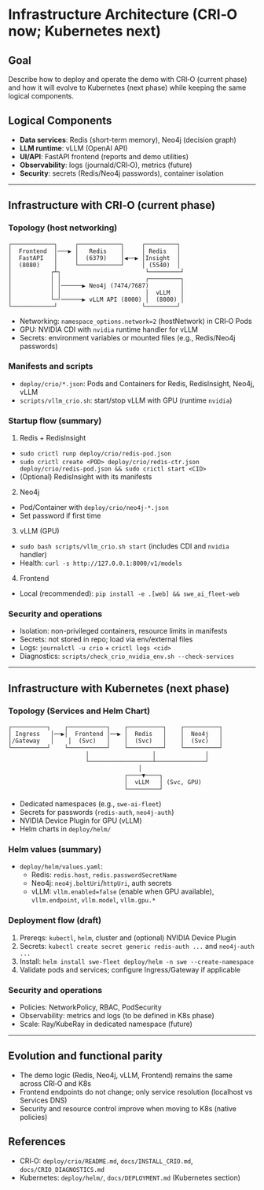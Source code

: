 # Infrastructure Architecture (CRI‑O now; Kubernetes next)

## Goal

Describe how to deploy and operate the demo with CRI‑O (current phase) and how it will evolve to Kubernetes (next phase) while keeping the same logical components.

## Logical Components

- **Data services**: Redis (short-term memory), Neo4j (decision graph)
- **LLM runtime**: vLLM (OpenAI API)
- **UI/API**: FastAPI frontend (reports and demo utilities)
- **Observability**: logs (journald/CRI‑O), metrics (future)
- **Security**: secrets (Redis/Neo4j passwords), container isolation

---

## Infrastructure with CRI‑O (current phase)

### Topology (host networking)

```
┌────────────┐     ┌────────────┐     ┌─────────┐
│  Frontend  │───▶ │   Redis    │     │ Redis   │
│  FastAPI   │     │  (6379)    │◀──▶ │Insight  │
│  (8080)    │     └────────────┘     │ (5540)  │
│           ┌┴┐                        └─────────┘
│           │ │                        ┌─────────┐
│           │ │──────▶ Neo4j (7474/7687)         │
│           │ │                        │  vLLM   │
│           └─┘──────▶ vLLM API (8000) │  (8000) │
└────────────┘                        └─────────┘
```

- Networking: `namespace_options.network=2` (hostNetwork) in CRI‑O Pods
- GPU: NVIDIA CDI with `nvidia` runtime handler for vLLM
- Secrets: environment variables or mounted files (e.g., Redis/Neo4j passwords)

### Manifests and scripts

- `deploy/crio/*.json`: Pods and Containers for Redis, RedisInsight, Neo4j, vLLM
- `scripts/vllm_crio.sh`: start/stop vLLM with GPU (runtime `nvidia`)

### Startup flow (summary)

1) Redis + RedisInsight
- `sudo crictl runp deploy/crio/redis-pod.json`
- `sudo crictl create <POD> deploy/crio/redis-ctr.json deploy/crio/redis-pod.json && sudo crictl start <CID>`
- (Optional) RedisInsight with its manifests

2) Neo4j
- Pod/Container with `deploy/crio/neo4j-*.json`
- Set password if first time

3) vLLM (GPU)
- `sudo bash scripts/vllm_crio.sh start` (includes CDI and `nvidia` handler)
- Health: `curl -s http://127.0.0.1:8000/v1/models`

4) Frontend
- Local (recommended): `pip install -e .[web] && swe_ai_fleet-web`

### Security and operations

- Isolation: non-privileged containers, resource limits in manifests
- Secrets: not stored in repo; load via env/external files
- Logs: `journalctl -u crio` + `crictl logs <cid>`
- Diagnostics: `scripts/check_crio_nvidia_env.sh --check-services`

---

## Infrastructure with Kubernetes (next phase)

### Topology (Services and Helm Chart)

```
┌──────────┐    ┌───────────┐    ┌──────────┐    ┌──────────┐
│ Ingress   │──▶│  Frontend │──▶ │  Redis   │    │  Neo4j   │
│/Gateway   │    │  (Svc)   │    │  (Svc)   │    │  (Svc)   │
└──────────┘    └───────────┘    └──────────┘    └──────────┘
                      │                  │              │
                      └──────────────────┴──────────────┘
                                     │
                                 ┌────▼────┐
                                 │  vLLM   │ (Svc, GPU)
                                 └─────────┘
```

- Dedicated namespaces (e.g., `swe-ai-fleet`)
- Secrets for passwords (`redis-auth`, `neo4j-auth`)
- NVIDIA Device Plugin for GPU (vLLM)
- Helm charts in `deploy/helm/`

### Helm values (summary)

- `deploy/helm/values.yaml`:
  - Redis: `redis.host`, `redis.passwordSecretName`
  - Neo4j: `neo4j.boltUri`/`httpUri`, auth secrets
  - vLLM: `vllm.enabled=false` (enable when GPU available), `vllm.endpoint`, `vllm.model`, `vllm.gpu.*`

### Deployment flow (draft)

1) Prereqs: `kubectl`, `helm`, cluster and (optional) NVIDIA Device Plugin
2) Secrets: `kubectl create secret generic redis-auth ...` and `neo4j-auth ...`
3) Install: `helm install swe-fleet deploy/helm -n swe --create-namespace`
4) Validate pods and services; configure Ingress/Gateway if applicable

### Security and operations

- Policies: NetworkPolicy, RBAC, PodSecurity
- Observability: metrics and logs (to be defined in K8s phase)
- Scale: Ray/KubeRay in dedicated namespace (future)

---

## Evolution and functional parity

- The demo logic (Redis, Neo4j, vLLM, Frontend) remains the same across CRI‑O and K8s
- Frontend endpoints do not change; only service resolution (localhost vs Services DNS)
- Security and resource control improve when moving to K8s (native policies)

## References

- CRI‑O: `deploy/crio/README.md`, `docs/INSTALL_CRIO.md`, `docs/CRIO_DIAGNOSTICS.md`
- Kubernetes: `deploy/helm/`, `docs/DEPLOYMENT.md` (Kubernetes section)
